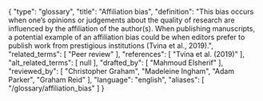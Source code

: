 {
    "type": "glossary",
    "title": "Affiliation bias",
    "definition": "This bias occurs when one’s opinions or judgements about the quality of research are influenced by the affiliation of the author(s). When publishing manuscripts, a potential example of an affiliation bias could be when editors prefer to publish work from prestigious institutions (Tvina et al., 2019).",
    "related_terms": [
        "Peer review"
    ],
    "references": [
        "Tvina et al. (2019)"
    ],
    "alt_related_terms": [
        null
    ],
    "drafted_by": [
        "Mahmoud Elsherif"
    ],
    "reviewed_by": [
        "Christopher Graham",
        "Madeleine Ingham",
        "Adam Parker",
        "Graham Reid"
    ],
    "language": "english",
    "aliases": [
        "/glossary/affiliation_bias"
    ]
}